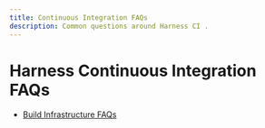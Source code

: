 ```yaml
---
title: Continuous Integration FAQs
description: Common questions around Harness CI .
---
```


# Harness Continuous Integration FAQs

- [Build Infrastructure FAQs](/docs/continuous-integration/01-build-infrastructure.md)